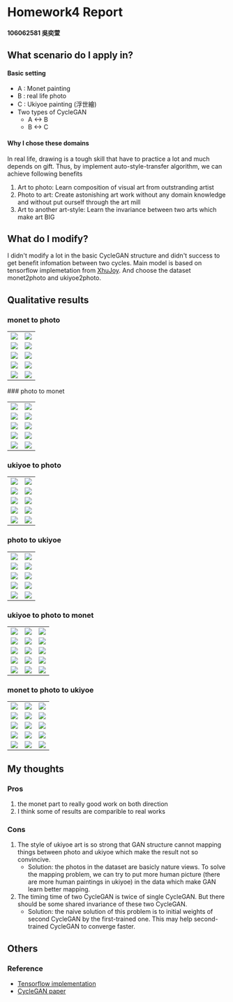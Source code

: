 # Homework4 Report 
#### 106062581 吳奕萱

## What scenario do I apply in?

#### Basic setting
- A : Monet painting
- B : real life photo
- C : Ukiyoe painting (浮世繪)
- Two types of CycleGAN
    - A <-> B
    - B <-> C

#### Why I chose these domains
In real life, drawing is a tough skill that have to practice a lot and much depends on gift.
Thus, by implement auto-style-transfer algorithm, we can achieve following benefits
1. Art to photo: Learn composition of visual art from outstranding artist
2. Photo to art: Create astonishing art work without any domain knowledge and without put ourself through the art mill
3. Art to another art-style: Learn the invariance between two arts which make art BIG

## What do I modify?
I didn't modify a lot in the basic CycleGAN structure and didn't success to get benefit infomation between two cycles.
Main model is based on tensorflow implemetation from [XhuJoy](https://github.com/xhujoy/CycleGAN-tensorflow).
And choose the dataset monet2photo and ukiyoe2photo.

## Qualitative results
### monet to photo
<table>
<tr><td><img src='./CycleGAN-tensorflow/datasets/monet2photo/testA_origin/01120.jpg'></td><td><img src='./CycleGAN-tensorflow/test/monetResult/AtoB_01120.jpg'></td></tr>
<tr><td><img src='./CycleGAN-tensorflow/datasets/monet2photo/testA_origin/00360.jpg'></td><td><img src='./CycleGAN-tensorflow/test/monetResult/AtoB_00360.jpg'></td></tr>
<tr><td><img src='./CycleGAN-tensorflow/datasets/monet2photo/testA_origin/00700.jpg'></td><td><img src='./CycleGAN-tensorflow/test/monetResult/AtoB_00700.jpg'></td></tr>
<tr><td><img src='./CycleGAN-tensorflow/datasets/monet2photo/testA_origin/00020.jpg'></td><td><img src='./CycleGAN-tensorflow/test/monetResult/AtoB_00020.jpg'></td></tr>
<tr><td><img src='./CycleGAN-tensorflow/datasets/monet2photo/testA_origin/00030.jpg'></td><td><img src='./CycleGAN-tensorflow/test/monetResult/AtoB_00030.jpg'></td></tr>
</table>
### photo to monet
<table>
<tr><td><img src='./CycleGAN-tensorflow/datasets/monet2photo/testB_origin/2014-08-07 21:31:39.jpg'></td><td><img src='./CycleGAN-tensorflow/test/monetResult/BtoA_2014-08-07 21:31:39.jpg'></td></tr>
<tr><td><img src='./CycleGAN-tensorflow/datasets/monet2photo/testB_origin/2014-10-25 23:33:01.jpg'></td><td><img src='./CycleGAN-tensorflow/test/monetResult/BtoA_2014-10-25 23:33:01.jpg'></td></tr>
<tr><td><img src='./CycleGAN-tensorflow/datasets/monet2photo/testB_origin/2014-12-21 04:02:05.jpg'></td><td><img src='./CycleGAN-tensorflow/test/monetResult/BtoA_2014-12-21 04:02:05.jpg'></td></tr>
<tr><td><img src='./CycleGAN-tensorflow/datasets/monet2photo/testB_origin/2014-09-25 08:57:42.jpg'></td><td><img src='./CycleGAN-tensorflow/test/monetResult/BtoA_2014-09-25 08:57:42.jpg'></td></tr>
<tr><td><img src='./CycleGAN-tensorflow/datasets/monet2photo/testB_origin/2015-04-27 20:00:53.jpg'></td><td><img src='./CycleGAN-tensorflow/test/monetResult/BtoA_2015-04-27 20:00:53.jpg'></td></tr>
</table>

### ukiyoe to photo
<table>
<tr><td><img src='./CycleGAN-tensorflow/datasets/ukiyoe2photo/testA_origin/01340.jpg'></td><td><img src='./CycleGAN-tensorflow/test/ukiyoeResult/AtoB_01340.jpg'></td></tr>
<tr><td><img src='./CycleGAN-tensorflow/datasets/ukiyoe2photo/testA_origin/01349.jpg'></td><td><img src='./CycleGAN-tensorflow/test/ukiyoeResult/AtoB_01349.jpg'></td></tr>
<tr><td><img src='./CycleGAN-tensorflow/datasets/ukiyoe2photo/testA_origin/01341.jpg'></td><td><img src='./CycleGAN-tensorflow/test/ukiyoeResult/AtoB_01341.jpg'></td></tr>
<tr><td><img src='./CycleGAN-tensorflow/datasets/ukiyoe2photo/testA_origin/01224.jpg'></td><td><img src='./CycleGAN-tensorflow/test/ukiyoeResult/AtoB_01224.jpg'></td></tr>
<tr><td><img src='./CycleGAN-tensorflow/datasets/ukiyoe2photo/testA_origin/01202.jpg'></td><td><img src='./CycleGAN-tensorflow/test/ukiyoeResult/AtoB_01202.jpg'></td></tr>
</table>

### photo to ukiyoe
<table>
<tr><td><img src='./CycleGAN-tensorflow/datasets/ukiyoe2photo/testB_origin/2015-04-09 09:55:16.jpg'></td><td><img src='./CycleGAN-tensorflow/test/ukiyoeResult/BtoA_2015-04-09 09:55:16.jpg'></td></tr>
<tr><td><img src='./CycleGAN-tensorflow/datasets/ukiyoe2photo/testB_origin/2014-08-03 09:47:19.jpg'></td><td><img src='./CycleGAN-tensorflow/test/ukiyoeResult/BtoA_2014-08-03 09:47:19.jpg'></td></tr>
<tr><td><img src='./CycleGAN-tensorflow/datasets/ukiyoe2photo/testB_origin/2014-08-08 17:06:41.jpg'></td><td><img src='./CycleGAN-tensorflow/test/ukiyoeResult/BtoA_2014-08-08 17:06:41.jpg'></td></tr>
<tr><td><img src='./CycleGAN-tensorflow/datasets/ukiyoe2photo/testB_origin/2015-04-12 08:45:07.jpg'></td><td><img src='./CycleGAN-tensorflow/test/ukiyoeResult/BtoA_2015-04-12 08:45:07.jpg'></td></tr>
<tr><td><img src='./CycleGAN-tensorflow/datasets/ukiyoe2photo/testB_origin/2014-10-20 03:38:37.jpg'></td><td><img src='./CycleGAN-tensorflow/test/ukiyoeResult/BtoA_2014-10-20 03:38:37.jpg'></td></tr>
</table>

### ukiyoe to photo to monet
<table>
<tr><td><img src='./CycleGAN-tensorflow/datasets/ukiyoe2photo/testA_origin/01202.jpg'></td><td><img src='./CycleGAN-tensorflow/datasets/monet2photo/testB/AtoB_01202.jpg'></td><td><img src='./CycleGAN-tensorflow/test/m2k/BtoA_AtoB_01202.jpg'></td></tr>
<tr><td><img src='./CycleGAN-tensorflow/datasets/ukiyoe2photo/testA_origin/01224.jpg'></td><td><img src='./CycleGAN-tensorflow/datasets/monet2photo/testB/AtoB_01224.jpg'></td><td><img src='./CycleGAN-tensorflow/test/m2k/BtoA_AtoB_01224.jpg'></td></tr>
<tr><td><img src='./CycleGAN-tensorflow/datasets/ukiyoe2photo/testA_origin/01340.jpg'></td><td><img src='./CycleGAN-tensorflow/datasets/monet2photo/testB/AtoB_01340.jpg'></td><td><img src='./CycleGAN-tensorflow/test/m2k/BtoA_AtoB_01340.jpg'></td></tr>
<tr><td><img src='./CycleGAN-tensorflow/datasets/ukiyoe2photo/testA_origin/01341.jpg'></td><td><img src='./CycleGAN-tensorflow/datasets/monet2photo/testB/AtoB_01341.jpg'></td><td><img src='./CycleGAN-tensorflow/test/m2k/BtoA_AtoB_01341.jpg'></td></tr>
<tr><td><img src='./CycleGAN-tensorflow/datasets/ukiyoe2photo/testA_origin/01349.jpg'></td><td><img src='./CycleGAN-tensorflow/datasets/monet2photo/testB/AtoB_01349.jpg'></td><td><img src='./CycleGAN-tensorflow/test/m2k/BtoA_AtoB_01349.jpg'></td></tr>
</table>

### monet to photo to ukiyoe
<table>
<tr><td><img src='./CycleGAN-tensorflow/datasets/monet2photo/testA_origin/00020.jpg'></td><td><img src='./CycleGAN-tensorflow/datasets/ukiyoe2photo/testB/AtoB_00020.jpg'></td><td><img src='./CycleGAN-tensorflow/test/k2m/BtoA_AtoB_00020.jpg'></td></tr>
<tr><td><img src='./CycleGAN-tensorflow/datasets/monet2photo/testA_origin/00030.jpg'></td><td><img src='./CycleGAN-tensorflow/datasets/ukiyoe2photo/testB/AtoB_00030.jpg'></td><td><img src='./CycleGAN-tensorflow/test/k2m/BtoA_AtoB_00030.jpg'></td></tr>
<tr><td><img src='./CycleGAN-tensorflow/datasets/monet2photo/testA_origin/00360.jpg'></td><td><img src='./CycleGAN-tensorflow/datasets/ukiyoe2photo/testB/AtoB_00360.jpg'></td><td><img src='./CycleGAN-tensorflow/test/k2m/BtoA_AtoB_00360.jpg'></td></tr>
<tr><td><img src='./CycleGAN-tensorflow/datasets/monet2photo/testA_origin/00700.jpg'></td><td><img src='./CycleGAN-tensorflow/datasets/ukiyoe2photo/testB/AtoB_00700.jpg'></td><td><img src='./CycleGAN-tensorflow/test/k2m/BtoA_AtoB_00700.jpg'></td></tr>
<tr><td><img src='./CycleGAN-tensorflow/datasets/monet2photo/testA_origin/01120.jpg'></td><td><img src='./CycleGAN-tensorflow/datasets/ukiyoe2photo/testB/AtoB_01120.jpg'></td><td><img src='./CycleGAN-tensorflow/test/k2m/BtoA_AtoB_01120.jpg'></td></tr>
</table>

## My thoughts
### Pros
1. the monet part to really good work on both direction
2. I think some of results are comparible to real works

### Cons
1. The style of ukiyoe art is so strong that GAN structure cannot mapping things between photo and ukiyoe which make the result not so convincive.
    - Solution: the photos in the dataset are basicly nature views. To solve the mapping problem, we can try to put more human picture (there are more human paintings in ukiyoe) in the data which make GAN learn better mapping.
2. The timing time of two CycleGAN is twice of single CycleGAN. But there should be some shared invariance of these two CycleGAN.
    - Solution: the naive solution of this problem is to initial weights of second CycleGAN by the first-trained one. This may help second-trained CycleGAN to converge faster.
    
## Others
### Reference
- [Tensorflow implementation](https://github.com/xhujoy/CycleGAN-tensorflow)
- [CycleGAN paper](https://arxiv.org/abs/1703.10593)